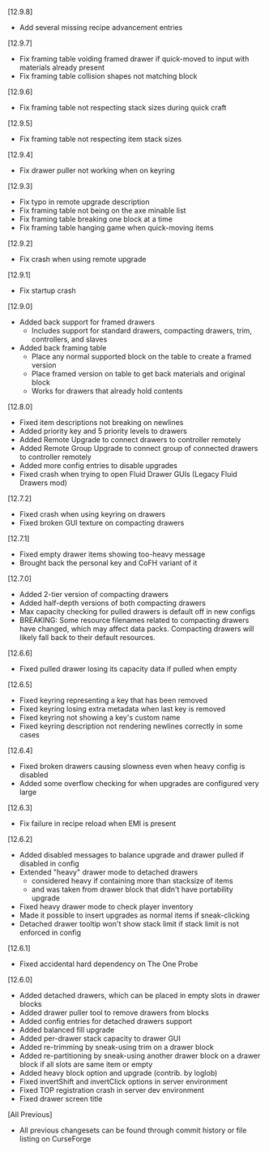 [12.9.8]
- Add several missing recipe advancement entries

[12.9.7]
- Fix framing table voiding framed drawer if quick-moved to input with materials already present
- Fix framing table collision shapes not matching block

[12.9.6]
- Fix framing table not respecting stack sizes during quick craft

[12.9.5]
- Fix framing table not respecting item stack sizes

[12.9.4]
- Fix drawer puller not working when on keyring

[12.9.3]
- Fix typo in remote upgrade description
- Fix framing table not being on the axe minable list
- Fix framing table breaking one block at a time
- Fix framing table hanging game when quick-moving items

[12.9.2]
- Fix crash when using remote upgrade

[12.9.1]
- Fix startup crash

[12.9.0]
- Added back support for framed drawers
  - Includes support for standard drawers, compacting drawers, trim, controllers, and slaves
- Added back framing table
  - Place any normal supported block on the table to create a framed version
  - Place framed version on table to get back materials and original block
  - Works for drawers that already hold contents

[12.8.0]
- Fixed item descriptions not breaking on newlines
- Added priority key and 5 priority levels to drawers
- Added Remote Upgrade to connect drawers to controller remotely
- Added Remote Group Upgrade to connect group of connected drawers to controller remotely
- Added more config entries to disable upgrades
- Fixed crash when trying to open Fluid Drawer GUIs (Legacy Fluid Drawers mod)

[12.7.2]
- Fixed crash when using keyring on drawers
- Fixed broken GUI texture on compacting drawers

[12.7.1]
- Fixed empty drawer items showing too-heavy message
- Brought back the personal key and CoFH variant of it

[12.7.0]
- Added 2-tier version of compacting drawers
- Added half-depth versions of both compacting drawers
- Max capacity checking for pulled drawers is default off in new configs
- BREAKING: Some resource filenames related to compacting drawers have changed, which may affect data packs.  Compacting drawers will likely fall back to their default resources.

[12.6.6]
- Fixed pulled drawer losing its capacity data if pulled when empty

[12.6.5]
- Fixed keyring representing a key that has been removed
- Fixed keyring losing extra metadata when last key is removed
- Fixed keyring not showing a key's custom name
- Fixed keyring description not rendering newlines correctly in some cases

[12.6.4]
- Fixed broken drawers causing slowness even when heavy config is disabled
- Added some overflow checking for when upgrades are configured very large

[12.6.3]
- Fix failure in recipe reload when EMI is present

[12.6.2]
- Added disabled messages to balance upgrade and drawer pulled if disabled in config
- Extended "heavy" drawer mode to detached drawers
  - considered heavy if containing more than stacksize of items
  - and was taken from drawer block that didn't have portability upgrade
- Fixed heavy drawer mode to check player inventory
- Made it possible to insert upgrades as normal items if sneak-clicking
- Detached drawer tooltip won't show stack limit if stack limit is not enforced in config

[12.6.1]
- Fixed accidental hard dependency on The One Probe

[12.6.0]
- Added detached drawers, which can be placed in empty slots in drawer blocks
- Added drawer puller tool to remove drawers from blocks
- Added config entries for detached drawers support
- Added balanced fill upgrade
- Added per-drawer stack capacity to drawer GUI
- Added re-trimming by sneak-using trim on a drawer block
- Added re-partitioning by sneak-using another drawer block on a drawer block if all slots are same item or empty
- Added heavy block option and upgrade (contrib. by loglob)
- Fixed invertShift and invertClick options in server environment
- Fixed TOP registration crash in server dev environment
- Fixed drawer screen title

[All Previous]
- All previous changesets can be found through commit history
or file listing on CurseForge